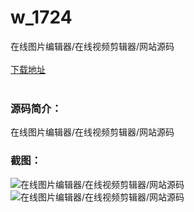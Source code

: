 # w_1724
在线图片编辑器/在线视频剪辑器/网站源码
<br/></br>
[下载地址](https://www.uuid2.com/1724.html "下载地址")
<br/></br>
<h3>源码简介：</h3>
<p>在线图片编辑器/在线视频剪辑器/网站源码<p>
<h3>截图：</h3>
<img src="https://www.uuid2.com/wp-content/uploads/img/202110/46da776744.png" alt="在线图片编辑器/在线视频剪辑器/网站源码"><img src="https://www.uuid2.com/wp-content/uploads/img/202110/269ddfe502.png" alt="在线图片编辑器/在线视频剪辑器/网站源码">
